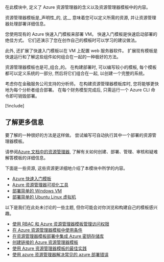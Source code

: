 在此模块中, 定义了 Azure 资源管理器的含义以及资源管理器模板中的内容。

资源管理器模板是_声明性_的, 这__ 意味着您可以定义所需的资源, 并让资源管理器处理部署详细信息。

您使用现有的 Azure 快速入门模板来部署 VM。 快速入门模板是快速启动部署的绝佳方式。 它们还演示了您在创作自己的模板时可以学习的建议做法。

此外, 还扩展了快速入门模板以在 VM 上配置 web 服务器软件。 扩展现有模板是快速运行和了解这些组件如何组合在一起的一种极好的方法。

资源管理器模板也是可_组合_的。 在构建部署时, 可以编写较小的模板, 每个模板都可以定义系统的一部分, 然后将它们组合在一起, 以创建一个完整的系统。

考虑你在金融服务公司支持的分析师。 在构建资源管理器模板库时, 您将能够更快地为每个分析者组合部署。 在每个财务模型完成后, 只需运行一个 Azure CLI 命令即可销毁部署。

[!include[](../../../includes/azure-sandbox-cleanup.md)]

## <a name="learn-more"></a>了解更多信息

要了解的一种很好的方法是这样做。 尝试编写可自动执行其中一个部署的资源管理器模板。

请参阅[Azure 文档中的资源管理器](https://docs.microsoft.com/azure/azure-resource-manager?azure-portal=true), 了解有关如何创建、部署、管理、审核和疑难解答模板的详细信息。

下面是一些资源, 这些资源更详细地介绍了本模块中所学的内容。

* [Azure 快速入门模板](https://azure.microsoft.com/resources/templates?azure-portal=true)
* [Azure 资源管理器可视化工具](http://armviz.io?azure-portal=true)
* [部署简单的 Windows VM](https://azure.microsoft.com/resources/templates/101-vm-simple-windows?azure-portal=true)
* [部署简单的 Ubuntu Linux 虚拟机](https://azure.microsoft.com/resources/templates/101-vm-simple-linux?azure-portal=true)

以下是我们在此处未讨论的一些主题, 但你可能会对你浏览和构建自己的模板感兴趣。

* [使用 RBAC 和 Azure 资源管理器模板管理访问权限](https://docs.microsoft.com/azure/role-based-access-control/role-assignments-template?azure-portal=true)
* [在 Azure 资源管理器模板中使用条件](https://docs.microsoft.com/azure/azure-resource-manager/resource-manager-tutorial-use-conditions?azure-portal=true)
* [在资源管理器模板部署中集成 Azure 密钥存储库](https://docs.microsoft.com/azure/azure-resource-manager/resource-manager-tutorial-use-key-vault?azure-portal=true)
* [创建链接的 Azure 资源管理器模板](https://docs.microsoft.com/azure/azure-resource-manager/resource-manager-tutorial-create-linked-templates?azure-portal=true)
* [使用 Azure 资源管理器模板的最佳实践](https://blogs.msdn.microsoft.com/mvpawardprogram/2018/05/01/azure-resource-manager?azure-portal=true)
* [使用 azure 资源管理器解决常见的 azure 部署错误](https://docs.microsoft.com/azure/azure-resource-manager/resource-manager-common-deployment-errors?azure-portal=true)

